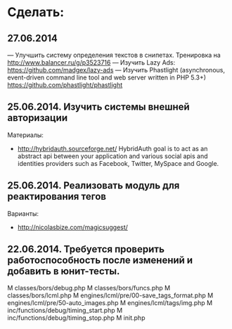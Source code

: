 Сделать:
========

27.06.2014
----------
— Улучшить систему определения текстов в снипетах. Тренировка на http://www.balancer.ru/g/p3523716
— Изучить Lazy Ads: https://github.com/madgex/lazy-ads
— Изучить Phastlight (asynchronous, event-driven command line tool and
  web server written in PHP 5.3+) https://github.com/phastlight/phastlight

25.06.2014. Изучить системы внешней авторизации
-----------------------------------------------
Материалы:
* http://hybridauth.sourceforge.net/ HybridAuth goal is to act as an abstract api between your application and various social apis and identities providers such as Facebook, Twitter, MySpace and Google.

25.06.2014. Реализовать модуль для реактирования тегов
------------------------------------------------------
Варианты:
* http://nicolasbize.com/magicsuggest/

22.06.2014. Требуется проверить работоспособность после изменений и добавить в юнит-тесты.
------------------------------------------------------------------------------------------
M classes/bors/debug.php
M classes/bors/funcs.php
M classes/bors/lcml.php
M engines/lcml/pre/00-save_tags_format.php
M engines/lcml/pre/50-auto_images.php
M engines/lcml/tags/img.php
M inc/functions/debug/timing_start.php
M inc/functions/debug/timing_stop.php
M init.php
